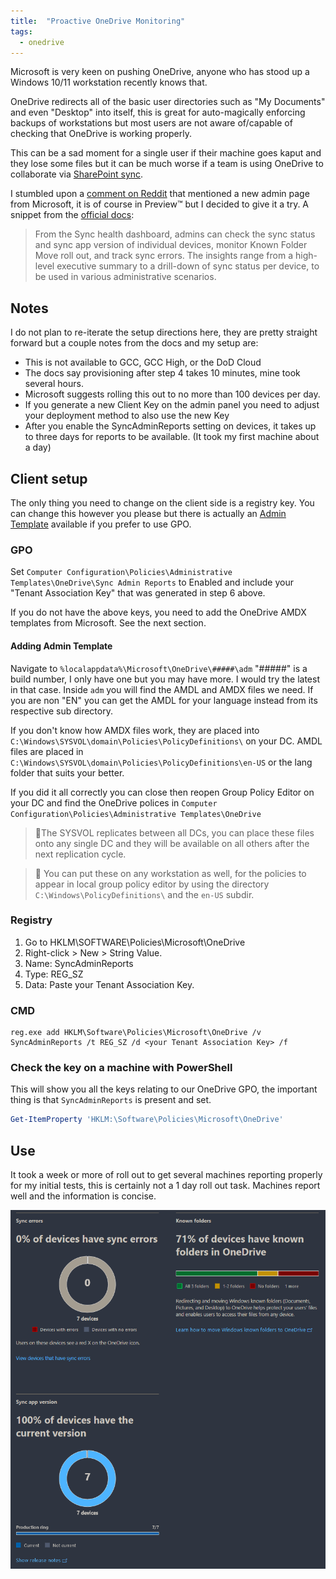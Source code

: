 ```yaml
---
title:  "Proactive OneDrive Monitoring"
tags:
  - onedrive
---
```

Microsoft is very keen on pushing OneDrive, anyone who has stood up a Windows 10/11 workstation recently knows that. 

OneDrive redirects all of the basic user directories such as "My Documents" and even "Desktop" into itself, this is great for auto-magically enforcing backups of workstations but most users are not aware of/capable of checking that OneDrive is working properly. 

This can be a sad moment for a single user if their machine goes kaput and they lose some files but it can be much worse if a team is using OneDrive to collaborate via [SharePoint sync](https://support.microsoft.com/en-us/office/sync-sharepoint-files-and-folders-87a96948-4dd7-43e4-aca1-53f3e18bea9b). 

I stumbled upon a [comment on Reddit](https://www.reddit.com/r/sysadmin/comments/soewxw/comment/hw8bono/?utm_source=share&utm_medium=web2x&context=3) that mentioned a new admin page from Microsoft, it is of course in Preview™ but I decided to give it a try. A snippet from the [official docs](https://docs.microsoft.com/en-us/onedrive/sync-health):

> From the Sync health dashboard, admins can check the sync status and sync app version of individual devices, monitor Known Folder Move roll out, and track sync errors. The insights range from a high-level executive summary to a drill-down of sync status per device, to be used in various administrative scenarios.
 
## Notes
I do not plan to re-iterate the setup directions here, they are pretty straight forward but a couple notes from the docs and my setup are:

* This is not available to GCC, GCC High, or the DoD Cloud
* The docs say provisioning after step 4 takes 10 minutes, mine took several hours.
* Microsoft suggests rolling this out to no more than 100 devices per day.
* If you generate a new Client Key on the admin panel you need to adjust your deployment method to also use the new Key
* After you enable the SyncAdminReports setting on devices, it takes up to three days for reports to be available. (It took my first machine about a day)

## Client setup
The only thing you need to change on the client side is a registry key. You can change this however you please but there is actually an [Admin Template](https://docs.microsoft.com/en-us/onedrive/use-group-policy#manage-onedrive-using-group-policy) available if you prefer to use GPO.

### GPO
Set `Computer Configuration\Policies\Administrative Templates\OneDrive\Sync Admin Reports` to Enabled and include your "Tenant Association Key" that was generated in step 6 above.

If you do not have the above keys, you need to add the OneDrive AMDX templates from Microsoft. See the next section.

#### Adding Admin Template
Navigate to `%localappdata%\Microsoft\OneDrive\#####\adm` "#####" is a build number, I only have one but you may have more. I would try the latest in that case. Inside `adm` you will find the AMDL and AMDX files we need. If you are non "EN" you can get the AMDL for your language instead from its respective sub directory.

If you don't know how AMDX files work, they are placed into `C:\Windows\SYSVOL\domain\Policies\PolicyDefinitions\` on your DC. AMDL files are placed in `C:\Windows\SYSVOL\domain\Policies\PolicyDefinitions\en-US` or the lang folder that suits your better.

If you did it all correctly you can close then reopen Group Policy Editor on your DC and find the OneDrive polices in `Computer Configuration\Policies\Administrative Templates\OneDrive`

> 📝The SYSVOL replicates between all DCs, you can place these files onto any single DC and they will be available on all others after the next replication cycle.

> 📝 You can put these on any workstation as well, for the policies to appear in local group policy editor by using the directory `C:\Windows\PolicyDefinitions\` and the `en-US` subdir.
 
### Registry
1. Go to HKLM\SOFTWARE\Policies\Microsoft\OneDrive
2. Right-click > New > String Value.
3. Name: SyncAdminReports
4. Type: REG_SZ
5. Data: Paste your Tenant Association Key.

### CMD
```dos
reg.exe add HKLM\Software\Policies\Microsoft\OneDrive /v SyncAdminReports /t REG_SZ /d <your Tenant Association Key> /f
```

### Check the key on a machine with PowerShell 
This will show you all the keys relating to our OneDrive GPO, the important thing is that `SyncAdminReports` is present and set.
```powershell
Get-ItemProperty 'HKLM:\Software\Policies\Microsoft\OneDrive'
```

## Use
It took a week or more of roll out to get several machines reporting properly for my initial tests, this is certainly not a 1 day roll out task. Machines report well and the information is concise. 

![ODadmin](/assets/images/2022-02-18-onedrive-monitoring/ODadmin.png)